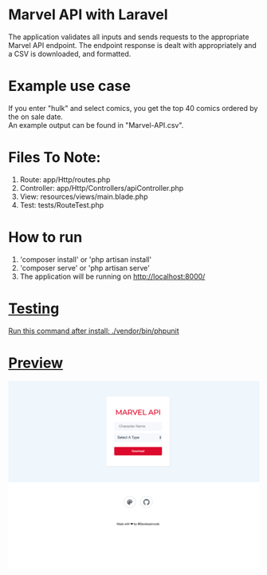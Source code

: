 # Marvel API with Laravel
The application validates all inputs and sends requests to the appropriate Marvel API endpoint. The endpoint response is dealt with appropriately and a CSV is downloaded, and formatted.
<br/>

# Example use case
If you enter "hulk" and select comics, you get the top 40 comics ordered by the on sale date.
<br/>
An example output can be found in "Marvel-API.csv".



# Files To Note:
1. Route: app/Http/routes.php
2. Controller: app/Http/Controllers/apiController.php
3. View: resources/views/main.blade.php
4. Test: tests/RouteTest.php

# How to run
1. 'composer install' or 'php artisan install'
2. 'composer serve' or 'php artisan serve'
3. The application will be running on <a href>http://localhost:8000/

# Testing
Run this command after install: ./vendor/bin/phpunit
<br/>

# Preview

![Alt text](/example.png?raw=true "Title")
